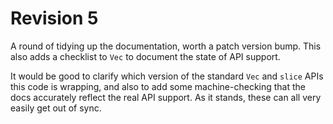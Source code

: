# Revision 5

A round of tidying up the documentation,
worth a patch version bump.
This also adds a checklist to `Vec`
to document the state of API support.

It would be good to clarify
which version of the standard `Vec` and `slice` APIs
this code is wrapping,
and also to add some machine-checking
that the docs accurately reflect the real API support.
As it stands, these can all very easily get out of sync.
